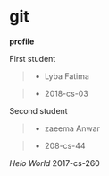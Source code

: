 # **git**       
**profile**

First student


> - Lyba Fatima 


> - 2018-cs-03


Second student

> - zaeema Anwar


> - 208-cs-44


*Helo World*
2017-cs-260
